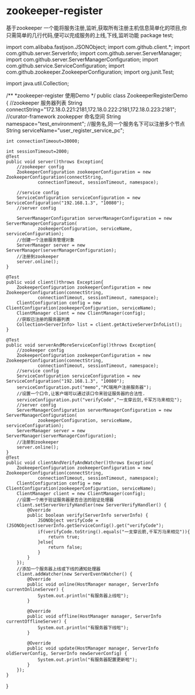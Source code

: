 # zookeeper-register
基于zookeeper 一个能将服务注册,监听,获取所有注册主机信息简单化的项目,你只需简单的几行代码,便可以完成服务的上线,下线,监听功能
package test;

import com.alibaba.fastjson.JSONObject;
import com.github.client.*;
import com.github.server.ServerInfo;
import com.github.server.ServerManager;
import com.github.server.ServerManagerConfiguration;
import com.github.service.ServiceConfiguration;
import com.github.zookeeper.ZookeeperConfiguration;
import org.junit.Test;

import java.util.Collection;

/**
 *zookeeper-register 使用Demo
 */
public class ZookeeperRegisterDemo {
    //zookeeper 服务器列表
    String connectString="172.18.0.221:2181,172.18.0.222:2181,172.18.0.223:2181";
    //curator-framework zookepper 命名空间
    String namespace="test_environment";
    //服务名,同一个服务名下可以注册多个节点
    String serviceName="user_register_service_pc";

    int connectionTimeout=30000;

    int sessionTimeout=2000;
    @Test
    public void server()throws Exception{
        //zookeeper config
        ZookeeperConfiguration zookeeperConfiguration = new ZookeeperConfiguration(connectString,
                connectionTimeout, sessionTimeout, namespace);

        //service config
        ServiceConfiguration serviceConfiguration = new ServiceConfiguration("192.168.1.3", "10080");
        //server config

        ServerManagerConfiguration serverManagerConfiguration = new ServerManagerConfiguration(
                zookeeperConfiguration, serviceName, serviceConfiguration);
        //创建一个注册服务管理对象
        ServerManager server = new ServerManager(serverManagerConfiguration);
        //注册到zookeeper
        server.online();
    }

    @Test
    public void client()throws Exception{
        ZookeeperConfiguration zookeeperConfiguration = new ZookeeperConfiguration(connectString,
                connectionTimeout, sessionTimeout, namespace);
        ClientConfiguration config = new ClientConfiguration(zookeeperConfiguration, serviceName);
        ClientManager client = new ClientManager(config);
        //获取已注册的服务器列表
        Collection<ServerInfo> list = client.getActiveServerInfoList();
    }

    @Test
    public void serverAndMoreServiceConfig()throws Exception{
        //zookeeper config
        ZookeeperConfiguration zookeeperConfiguration = new ZookeeperConfiguration(connectString,
                connectionTimeout, sessionTimeout, namespace);
        //service config
        ServiceConfiguration serviceConfiguration = new ServiceConfiguration("192.168.1.3", "10080");
        serviceConfiguration.put("memo","PC端用户注册服务器");
        //设置一个口令,让客户端可以通过该口令来验证服务器的合法性.
        serviceConfiguration.put("verifyCode","一支穿云剑,千军万马来相见");
        //server config
        ServerManagerConfiguration serverManagerConfiguration = new ServerManagerConfiguration(
                zookeeperConfiguration, serviceName, serviceConfiguration);
        ServerManager server = new ServerManager(serverManagerConfiguration);
        //注册到zookeeper
        server.online();
    }
    @Test
    public void clientAndVerifyAndWatcher()throws Exception{
        ZookeeperConfiguration zookeeperConfiguration = new ZookeeperConfiguration(connectString,
                connectionTimeout, sessionTimeout, namespace);
        ClientConfiguration config = new ClientConfiguration(zookeeperConfiguration, serviceName);
        ClientManager client = new ClientManager(config);
        //设置一个用于验证服务器是否合法的验证处理器
        client.setServerVerifyHandler(new ServerVerifyHandler() {
            @Override
            public boolean verify(ServerInfo serverInfo) {
                JSONObject verifyCode = (JSONObject)serverInfo.getServiceConfig().get("verifyCode");
                if(verifyCode.toString().equals("一支穿云箭,千军万马来相见")){
                    return true;
                }else{
                    return false;
                }
            }
        });
        //添加一个服务器上线或下线的通知处理器
        client.addWatcher(new ServerEventWatcher() {
            @Override
            public void online(HostManager manager, ServerInfo currentOnlineServer) {
                System.out.println("有服务器上线啦");
            }

            @Override
            public void offline(HostManager manager, ServerInfo currentOfflineServer) {
                System.out.println("有服务器下线啦");
            }

            @Override
            public void update(HostManager manager, ServerInfo oldServerConfig, ServerInfo newServerConfig) {
                System.out.println("有服务器配置更新啦");
            }
        });
    }
}
